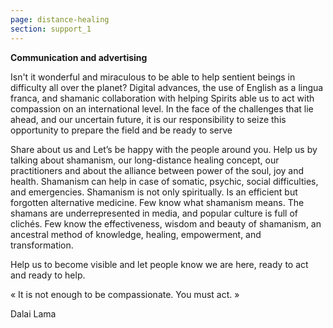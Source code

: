 ```yaml
---
page: distance-healing
section: support_1
---
```

**Communication and advertising** 

Isn't it wonderful and miraculous to be able to help sentient beings in difficulty all over the planet? Digital advances, the use of English as a lingua franca, and shamanic collaboration with helping Spirits able us to act with compassion on an international level. In the face of the challenges that lie ahead, and our uncertain future, it is our responsibility to seize this opportunity to prepare the field and be ready to serve 

Share about us and Let’s be happy with the people around you. Help us by talking about shamanism, our long-distance healing concept, our practitioners and about the alliance between power of the soul, joy and health. Shamanism can help in case of somatic, psychic, social difficulties, and emergencies. Shamanism is not only spiritually. Is an efficient but forgotten alternative medicine. Few know what shamanism means. The shamans are underrepresented in media, and popular culture is full of clichés. Few know the effectiveness, wisdom and beauty of shamanism, an ancestral method of knowledge, healing, empowerment, and transformation. 

Help us to become visible and let people know we are here, ready to act and ready to help. 

« It is not enough to be compassionate. You must act. » 

Dalai Lama
